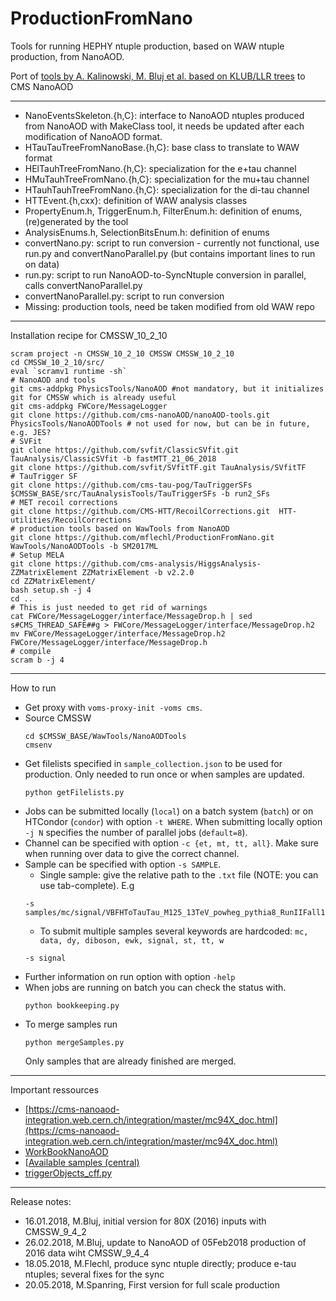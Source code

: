 # ProductionFromNano

Tools for running HEPHY ntuple production, based on WAW ntuple production, from NanoAOD.

Port of [tools by A. Kalinowski, M. Bluj et al. based on KLUB/LLR trees](https://github.com/akalinow/Production.git) to CMS NanoAOD

---

* NanoEventsSkeleton.{h,C}: interface to NanoAOD ntuples produced from NanoAOD with MakeClass tool, it needs be updated after each modification of NanoAOD format.
* HTauTauTreeFromNanoBase.{h,C}: base class to translate to WAW format
* HElTauhTreeFromNano.{h,C}: specialization for the e+tau channel
* HMuTauhTreeFromNano.{h,C}: specialization for the mu+tau channel
* HTauhTauhTreeFromNano.{h,C}: specialization for the di-tau channel
* HTTEvent.{h,cxx}: definition of WAW analysis classes
* PropertyEnum.h, TriggerEnum.h, FilterEnum.h: definition of enums, (re)generated by the tool
* AnalysisEnums.h, SelectionBitsEnum.h: definition of enums
* convertNano.py: script to run conversion - currently not functional, use run.py and convertNanoParallel.py (but contains important lines to run on data)
* run.py: script to run NanoAOD-to-SyncNtuple conversion in parallel, calls convertNanoParallel.py
* convertNanoParallel.py: script to run conversion
* Missing: production tools, need be taken modified from old WAW repo

---

Installation recipe for CMSSW_10_2_10
```
scram project -n CMSSW_10_2_10 CMSSW CMSSW_10_2_10
cd CMSSW_10_2_10/src/
eval `scramv1 runtime -sh`
# NanoAOD and tools 
git cms-addpkg PhysicsTools/NanoAOD #not mandatory, but it initializes git for CMSSW which is already useful
git cms-addpkg FWCore/MessageLogger
git clone https://github.com/cms-nanoAOD/nanoAOD-tools.git PhysicsTools/NanoAODTools # not used for now, but can be in future, e.g. JES?
# SVFit
git clone https://github.com/svfit/ClassicSVfit.git TauAnalysis/ClassicSVfit -b fastMTT_21_06_2018
git clone https://github.com/svfit/SVfitTF.git TauAnalysis/SVfitTF
# TauTrigger SF
git clone https://github.com/cms-tau-pog/TauTriggerSFs $CMSSW_BASE/src/TauAnalysisTools/TauTriggerSFs -b run2_SFs 
# MET recoil corrections
git clone https://github.com/CMS-HTT/RecoilCorrections.git  HTT-utilities/RecoilCorrections
# production tools based on WawTools from NanoAOD
git clone https://github.com/mflechl/ProductionFromNano.git WawTools/NanoAODTools -b SM2017ML
# Setup MELA
git clone https://github.com/cms-analysis/HiggsAnalysis-ZZMatrixElement ZZMatrixElement -b v2.2.0
cd ZZMatrixElement/
bash setup.sh -j 4
cd ..
# This is just needed to get rid of warnings
cat FWCore/MessageLogger/interface/MessageDrop.h | sed s#CMS_THREAD_SAFE##g > FWCore/MessageLogger/interface/MessageDrop.h2
mv FWCore/MessageLogger/interface/MessageDrop.h2 FWCore/MessageLogger/interface/MessageDrop.h 
# compile
scram b -j 4
```

---
How to run

* Get proxy with `voms-proxy-init -voms cms`.
* Source CMSSW
  ```
  cd $CMSSW_BASE/WawTools/NanoAODTools
  cmsenv
  ```
* Get filelists specified in `sample_collection.json` to be used for production. Only needed to run once or when samples are updated.
  ```
  python getFilelists.py
  ```
* Jobs can be submitted locally (`local`) on a batch system (`batch`) or on HTCondor (`condor`) with option `-t WHERE`. When submitting locally option `-j N` specifies the number of parallel jobs (`default=8`).
* Channel can be specified with option `-c {et, mt, tt, all}`. Make sure when running over data to give the correct channel.
* Sample can be specified with option `-s SAMPLE`.
  - Single sample: give the relative path to the `.txt` file (NOTE: you can use tab-complete). E.g 
  ```
  -s samples/mc/signal/VBFHToTauTau_M125_13TeV_powheg_pythia8_RunIIFall17NanoAOD_12Apr2018.txt
  ```
  - To submit multiple samples several keywords are hardcoded: `mc, data, dy, diboson, ewk, signal, st, tt, w`
  ```
  -s signal
  ```
* Further information on run option with option `-help`
* When jobs are running on batch you can check the status with. 
  ```
  python bookkeeping.py
  ```
* To merge samples run 
  ```
  python mergeSamples.py
  ```
  Only samples that are already finished are merged.

---
Important ressources

* [https://cms-nanoaod-integration.web.cern.ch/integration/master/mc94X_doc.html](https://cms-nanoaod-integration.web.cern.ch/integration/master/mc94X_doc.html)
* [WorkBookNanoAOD](https://twiki.cern.ch/twiki/bin/view/CMSPublic/WorkBookNanoAOD)
* [[Available samples (central)](https://twiki.cern.ch/twiki/bin/view/CMSPublic/WorkBookNanoAOD#Centrally_produced_samples)
* [triggerObjects_cff.py](https://github.com/cms-sw/cmssw/blob/CMSSW_9_4_X/PhysicsTools/NanoAOD/python/triggerObjects_cff.py)



---
Release notes:
* 16.01.2018, M.Bluj, initial version for 80X (2016) inputs with CMSSW_9_4_2
* 26.02.2018, M.Bluj, update to NanoAOD of 05Feb2018 production of 2016 data wiht CMSSW_9_4_4
* 18.05.2018, M.Flechl, produce sync ntuple directly; produce e-tau ntuples; several fixes for the sync
* 20.05.2018, M.Spanring, First version for full scale production
